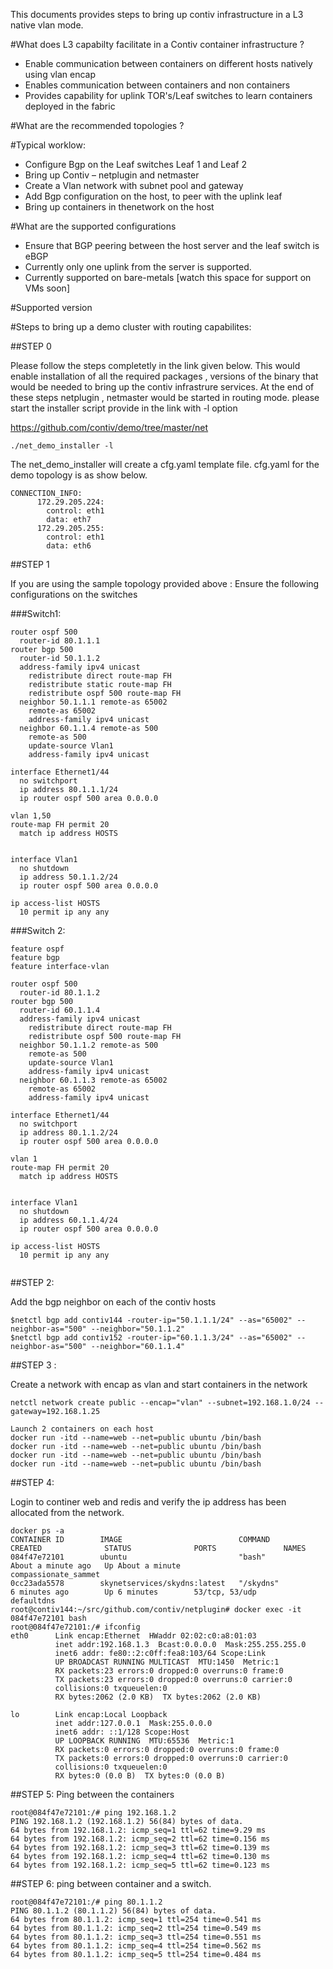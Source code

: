 This documents provides steps to bring up contiv infrastructure in a L3 native vlan mode. 

#What does L3 capabilty facilitate in a Contiv container infrastructure ?

-  Enable communication between containers on different hosts natively using vlan encap 
-  Enables communication between containers and non containers 
-  Provides capability for uplink TOR's/Leaf switches to learn containers deployed in the fabric

#What are the recommended topologies ?




#Typical worklow:
- Configure Bgp on the Leaf switches Leaf 1 and Leaf 2 
- Bring up Contiv – netplugin and netmaster
- Create a Vlan network with subnet pool and gateway
- Add Bgp configuration on the host, to peer with the uplink leaf
- Bring up containers in thenetwork on the host



#What are the supported configurations

- Ensure that BGP peering between the host server and the leaf switch is eBGP
- Currently only one uplink from the server is supported. 
- Currently supported on bare-metals [watch this space for support on VMs soon]

 #Supported version


#Steps to bring up a demo cluster with routing capabilites:

##STEP 0 

Please follow the steps completetly in the link given below. This would enable installation of all the required packages , versions of the binary that would be needed to bring up the contiv infrastrure services. At the end of these steps netplugin , netmaster would be started in routing mode. please start the installer script provide in the link with -l option

https://github.com/contiv/demo/tree/master/net
```
./net_demo_installer -l 
```

The net_demo_installer will create a cfg.yaml template file. 
cfg.yaml for the demo topology is as show below.
```
CONNECTION_INFO:
      172.29.205.224:
        control: eth1
        data: eth7
      172.29.205.255:
        control: eth1
        data: eth6
```

##STEP 1 

If you are using the sample topology provided above :
Ensure the following configurations on the switches

###Switch1: 
```
router ospf 500
  router-id 80.1.1.1
router bgp 500
  router-id 50.1.1.2
  address-family ipv4 unicast
    redistribute direct route-map FH
    redistribute static route-map FH
    redistribute ospf 500 route-map FH
  neighbor 50.1.1.1 remote-as 65002
    remote-as 65002
    address-family ipv4 unicast
  neighbor 60.1.1.4 remote-as 500
    remote-as 500
    update-source Vlan1
    address-family ipv4 unicast
    
interface Ethernet1/44
  no switchport
  ip address 80.1.1.1/24
  ip router ospf 500 area 0.0.0.0

vlan 1,50
route-map FH permit 20
  match ip address HOSTS


interface Vlan1
  no shutdown
  ip address 50.1.1.2/24
  ip router ospf 500 area 0.0.0.0

ip access-list HOSTS
  10 permit ip any any
```
  
###Switch 2:

```
feature ospf
feature bgp
feature interface-vlan

router ospf 500
  router-id 80.1.1.2
router bgp 500
  router-id 60.1.1.4
  address-family ipv4 unicast
    redistribute direct route-map FH
    redistribute ospf 500 route-map FH
  neighbor 50.1.1.2 remote-as 500
    remote-as 500
    update-source Vlan1
    address-family ipv4 unicast
  neighbor 60.1.1.3 remote-as 65002
    remote-as 65002
    address-family ipv4 unicast
    
interface Ethernet1/44
  no switchport
  ip address 80.1.1.2/24
  ip router ospf 500 area 0.0.0.0
  
vlan 1
route-map FH permit 20
  match ip address HOSTS


interface Vlan1
  no shutdown
  ip address 60.1.1.4/24
  ip router ospf 500 area 0.0.0.0
  
ip access-list HOSTS
  10 permit ip any any
  
```

##STEP 2:

Add the bgp neighbor on each of the contiv hosts 
```
$netctl bgp add contiv144 -router-ip="50.1.1.1/24" --as="65002" --neighbor-as="500" --neighbor="50.1.1.2"
$netctl bgp add contiv152 -router-ip="60.1.1.3/24" --as="65002" --neighbor-as="500" --neighbor="60.1.1.4"
```

##STEP 3 :

Create a network with encap as vlan and start containers in the network
```
netctl network create public --encap="vlan" --subnet=192.168.1.0/24 --gateway=192.168.1.25

Launch 2 containers on each host
docker run -itd --name=web --net=public ubuntu /bin/bash
docker run -itd --name=web --net=public ubuntu /bin/bash
docker run -itd --name=web --net=public ubuntu /bin/bash
docker run -itd --name=web --net=public ubuntu /bin/bash
```
##STEP 4:

Login to continer web and redis and verify the ip address has been allocated from the network. 
```
docker ps -a
CONTAINER ID        IMAGE                          COMMAND             CREATED              STATUS              PORTS               NAMES
084f47e72101        ubuntu                         "bash"              About a minute ago   Up About a minute                       compassionate_sammet
0cc23ada5578        skynetservices/skydns:latest   "/skydns"           6 minutes ago        Up 6 minutes        53/tcp, 53/udp      defaultdns
root@contiv144:~/src/github.com/contiv/netplugin# docker exec -it 084f47e72101 bash
root@084f47e72101:/# ifconfig
eth0      Link encap:Ethernet  HWaddr 02:02:c0:a8:01:03
          inet addr:192.168.1.3  Bcast:0.0.0.0  Mask:255.255.255.0
          inet6 addr: fe80::2:c0ff:fea8:103/64 Scope:Link
          UP BROADCAST RUNNING MULTICAST  MTU:1450  Metric:1
          RX packets:23 errors:0 dropped:0 overruns:0 frame:0
          TX packets:23 errors:0 dropped:0 overruns:0 carrier:0
          collisions:0 txqueuelen:0
          RX bytes:2062 (2.0 KB)  TX bytes:2062 (2.0 KB)

lo        Link encap:Local Loopback
          inet addr:127.0.0.1  Mask:255.0.0.0
          inet6 addr: ::1/128 Scope:Host
          UP LOOPBACK RUNNING  MTU:65536  Metric:1
          RX packets:0 errors:0 dropped:0 overruns:0 frame:0
          TX packets:0 errors:0 dropped:0 overruns:0 carrier:0
          collisions:0 txqueuelen:0
          RX bytes:0 (0.0 B)  TX bytes:0 (0.0 B)
```

##STEP 5:
Ping between the containers

```
root@084f47e72101:/# ping 192.168.1.2
PING 192.168.1.2 (192.168.1.2) 56(84) bytes of data.
64 bytes from 192.168.1.2: icmp_seq=1 ttl=62 time=9.29 ms
64 bytes from 192.168.1.2: icmp_seq=2 ttl=62 time=0.156 ms
64 bytes from 192.168.1.2: icmp_seq=3 ttl=62 time=0.139 ms
64 bytes from 192.168.1.2: icmp_seq=4 ttl=62 time=0.130 ms
64 bytes from 192.168.1.2: icmp_seq=5 ttl=62 time=0.123 ms

```

##STEP 6:
ping between container and a switch. 

```
root@084f47e72101:/# ping 80.1.1.2
PING 80.1.1.2 (80.1.1.2) 56(84) bytes of data.
64 bytes from 80.1.1.2: icmp_seq=1 ttl=254 time=0.541 ms
64 bytes from 80.1.1.2: icmp_seq=2 ttl=254 time=0.549 ms
64 bytes from 80.1.1.2: icmp_seq=3 ttl=254 time=0.551 ms
64 bytes from 80.1.1.2: icmp_seq=4 ttl=254 time=0.562 ms
64 bytes from 80.1.1.2: icmp_seq=5 ttl=254 time=0.484 ms
```




















